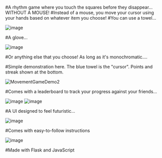 
#A rhythm game where you touch the squares before they disappear... WITHOUT A MOUSE!
#Instead of a mouse, you move your cursor using your hands based on whatever item you choose!
#You can use a towel...

![image](https://user-images.githubusercontent.com/50351133/131236598-23aabf6d-0065-4a14-8404-8b914600518c.png)

#A glove...

![image](https://user-images.githubusercontent.com/50351133/131236625-c1615ad4-2d9f-493c-9699-599a2fa68e62.png)

#Or anything else that you choose! As long as it's monochromatic....


#Simple demonstration here. The blue towel is the "cursor". Points and streak shown at the bottom.

![MovementGameDemo2](https://user-images.githubusercontent.com/50351133/131237204-6c9c28dc-0e6e-4bfd-a629-85c4e8fa4f26.gif)



#Comes with a leaderboard to track your progress against your friends...

![image](https://user-images.githubusercontent.com/50351133/131236858-e5301c9a-8d41-440a-ba93-12ee5ea106de.png)
![image](https://user-images.githubusercontent.com/50351133/131236862-ff3b7896-4255-4078-a294-587a59dd06b3.png)



#A UI designed to feel futuristic...

![image](https://user-images.githubusercontent.com/50351133/131236542-bd842aee-0111-4a34-9a92-37c2e2246a8c.png)




#Comes with easy-to-follow instructions

![image](https://user-images.githubusercontent.com/50351133/131236566-b6564d6b-f96a-4b2c-967f-d032f0c372c3.png)


#Made with Flask and JavaScript


